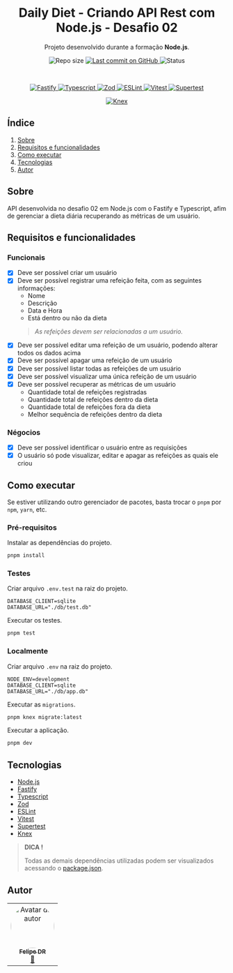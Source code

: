 <p align="center">
  <h1 align="center">Daily Diet - Criando API Rest com Node.js - Desafio 02</h1>
  <p align="center">Projeto desenvolvido durante a formação <strong>Node.js</strong>.</p>
</p>

<p align="center">
  <img src="https://img.shields.io/github/repo-size/felipe-dr/daily-diet-api-fastify?style=for-the-badge&color=4e5acf" alt="Repo size" />
  <a aria-label="Last Commit" href="https://github.com/felipe-dr/daily-diet-api-fastify/commits/main">
    <img src="https://img.shields.io/github/last-commit/felipe-dr/daily-diet-api-fastify?style=for-the-badge&color=4e5acf" alt="Last commit on GitHub" />
  </a>
  <!-- <img src="https://img.shields.io/badge/license-MIT-4e5acf?style=for-the-badge" alt="License" /> -->
  <img src="https://img.shields.io/badge/status-concluído-green?style=for-the-badge" alt="Status" />
</p>

<br>

<p align="center">
  <a target="_blank" href="https://fastify.dev/">
    <img src="https://img.shields.io/static/v1?style=plastic&color=red&label=Fastify&message=TS&logo=fastify" alt="Fastify" />
  </a>
  <a target="_blank" href="https://www.typescriptlang.org/">
    <img src="https://img.shields.io/static/v1?style=plastic&color=red&label=Typescript&message=TS&logo=typescript" alt="Typescript" />
  </a>
  <a target="_blank" href="https://zod.dev/">
    <img src="https://img.shields.io/static/v1?style=plastic&color=red&label=Zod&message=TS&logo=zod" alt="Zod" />
  </a>
  <a target="_blank" href="https://eslint.org/">
    <img src="https://img.shields.io/static/v1?style=plastic&color=red&label=ESLint&message=JS&logo=eslint" alt="ESLint" />
  </a>
  <a target="_blank" href="https://vitest.dev/">
    <img src="https://img.shields.io/static/v1?style=plastic&color=red&label=Vitest&message=TS&logo=vitest" alt="Vitest" />
  </a>
  <a target="_blank" href="https://www.npmjs.com/package/supertest">
    <img src="https://img.shields.io/static/v1?style=plastic&color=red&label=Supertest&message=TS&logo=supertest" alt="Supertest" />
  </a>
</p>

<p align="center">
  <a target="_blank" href="https://knexjs.org/">
    <img src="https://img.shields.io/static/v1?style=plastic&color=yellow&label=Knex&message=QueryBuilder&logo=knex" alt="Knex" />
  </a>
</p>

## Índice

<ol>
  <li><a href="#sobre">Sobre</a></li>
  <li><a href="#requisitos-e-funcionalidades">Requisitos e funcionalidades</a></li>
  <li><a href="#como-executar">Como executar</a></li>
  <li><a href="#tecnologias">Tecnologias</a></li>
  <li><a href="#autor">Autor</a></li>
</ol>

## Sobre

API desenvolvida no desafio 02 em Node.js com o Fastify e Typescript, afim de gerenciar a dieta diária recuperando as métricas de um usuário.

## Requisitos e funcionalidades

### Funcionais

- [x] Deve ser possível criar um usuário
- [x] Deve ser possível registrar uma refeição feita, com as seguintes informações:
  - Nome
  - Descrição
  - Data e Hora
  - Está dentro ou não da dieta
  > *As refeições devem ser relacionadas a um usuário.*
- [x] Deve ser possível editar uma refeição de um usuário, podendo alterar todos os dados acima
- [x] Deve ser possível apagar uma refeição de um usuário
- [x] Deve ser possível listar todas as refeições de um usuário
- [x] Deve ser possível visualizar uma única refeição de um usuário
- [x] Deve ser possível recuperar as métricas de um usuário
  - Quantidade total de refeições registradas
  - Quantidade total de refeições dentro da dieta
  - Quantidade total de refeições fora da dieta
  - Melhor sequência de refeições dentro da dieta

### Négocios

- [x] Deve ser possível identificar o usuário entre as requisições
- [x] O usuário só pode visualizar, editar e apagar as refeições as quais ele criou

## Como executar

Se estiver utilizando outro gerenciador de pacotes, basta trocar o `pnpm` por `npm`, `yarn`, etc.

### Pré-requisitos

Instalar as dependências do projeto.

```bash
pnpm install
```

### Testes

Criar arquivo `.env.test` na raiz do projeto.

```text
DATABASE_CLIENT=sqlite
DATABASE_URL="./db/test.db"
```

Executar os testes.

```bash
pnpm test
```

### Localmente

Criar arquivo `.env` na raiz do projeto.

```text
NODE_ENV=development
DATABASE_CLIENT=sqlite
DATABASE_URL="./db/app.db"
```

Executar as `migrations`.

```bash
pnpm knex migrate:latest
```

Executar a aplicação.

```bash
pnpm dev
```

## Tecnologias

- [Node.js](https://nodejs.org/en)
- [Fastify](https://fastify.dev/)
- [Typescript](https://www.typescriptlang.org/)
- [Zod](https://zod.dev/)
- [ESLint](https://eslint.org/)
- [Vitest](https://vitest.dev/)
- [Supertest](https://www.npmjs.com/package/supertest)
- [Knex](https://knexjs.org/)

> **DICA !**
>
> Todas as demais dependências utilizadas podem ser visualizados acessando o [package.json](./package.json).

## Autor

<table>
  <tr>
    <td align="center">
      <a href="https://github.com/felipe-dr">
        <img style="border-radius: 50%;" src="https://avatars.githubusercontent.com/u/62888625?s=96&v=4" width="100px;" alt="Avatar do autor" />
        <br />
        <sub>
          <b>Felipe DR</b>
        </sub>
      </a>
      <br />
      <a href="mailto:felipe.corp7@gmail.com" title="E-mail">📩</a>
    </td>
  </tr>
</table>
